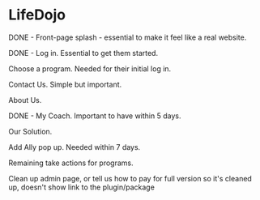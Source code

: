 LifeDojo
========

DONE - Front-page splash - essential to make it feel like a real website.

DONE - Log in.  Essential to get them started.

Choose a program.  Needed for their initial log in.

Contact Us.  Simple but important.

About Us.

DONE - My Coach.  Important to have within 5 days.

Our Solution.

Add Ally pop up.  Needed within 7 days.

Remaining take actions for programs.

Clean up admin page, or tell us how to pay for full version so it's cleaned up, doesn't show link to the plugin/package
